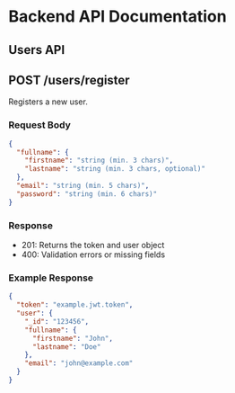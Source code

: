 # Backend API Documentation

## Users API

## POST /users/register
Registers a new user.

### Request Body
```json
{
  "fullname": {
    "firstname": "string (min. 3 chars)",
    "lastname": "string (min. 3 chars, optional)"
  },
  "email": "string (min. 5 chars)",
  "password": "string (min. 6 chars)"
}
```

### Response
- 201: Returns the token and user object
- 400: Validation errors or missing fields

### Example Response
```json
{
  "token": "example.jwt.token",
  "user": {
    "_id": "123456",
    "fullname": {
      "firstname": "John",
      "lastname": "Doe"
    },
    "email": "john@example.com"
  }
}
```